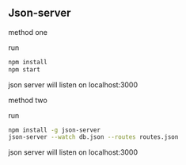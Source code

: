 ## Json-server

method one

run

```bash
npm install
npm start
```

json server will listen on localhost:3000

method two

run


```bash
npm install -g json-server
json-server --watch db.json --routes routes.json
```

json server will listen on localhost:3000